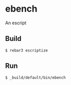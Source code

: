 ebench
=====

An escript

Build
-----

    $ rebar3 escriptize

Run
---

    $ _build/default/bin/ebench
